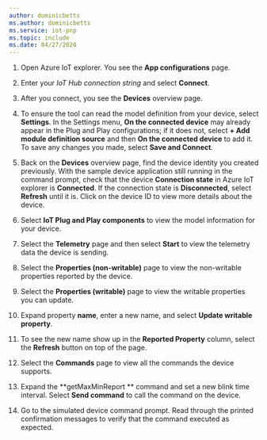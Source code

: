 ```yaml
---
author: dominicbetts
ms.author: dominicbetts
ms.service: iot-pnp
ms.topic: include
ms.date: 04/27/2020
---
```


1. Open Azure IoT explorer. You see the **App configurations** page.

1. Enter your _IoT Hub connection string_ and select **Connect**.

1. After you connect, you see the **Devices** overview page.

1. To ensure the tool can read the model definition from your device, select **Settings**. In the Settings menu, **On the connected device** may already appear in the Plug and Play configurations; if it does not, select **+ Add module definition source** and then **On the connected device** to add it. To save any changes you made, select **Save and Connect**.

1. Back on the **Devices** overview page, find the device identity you created previously. With the sample device application still running in the command prompt, check that the device **Connection state** in Azure IoT explorer is **Connected**. If the connection state is **Disconnected**, select **Refresh** until it is. Click on the device ID to view more details about the device.

1. Select **IoT Plug and Play components** to view the model information for your device.

1. Select the **Telemetry** page and then select **Start** to view the telemetry data the device is sending.

1. Select the **Properties (non-writable)** page to view the non-writable properties reported by the device.

1. Select the **Properties (writable)** page to view the writable properties you can update.

1. Expand property **name**, enter a new name, and select **Update writable property**.

1. To see the new name show up in the **Reported Property** column, select the **Refresh** button on top of the page.

1. Select the **Commands** page to view all the commands the device supports.

1. Expand the **getMaxMinReport ** command and set a new blink time interval. Select **Send command** to call the command on the device.

1. Go to the simulated device command prompt. Read through the printed confirmation messages to verify that the command executed as expected.
